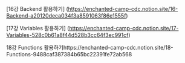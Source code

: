 [16강 Backend 활용하기] (https://enchanted-camp-cdc.notion.site/16-Backend-a20120deca034f3a8591063f86e1555f)

[17강 Variables 활용하기] (https://enchanted-camp-cdc.notion.site/17-Variables-528c0b61a8f44d528b3cc64f3ec991cf)

18강 Functions 활용하기https://enchanted-camp-cdc.notion.site/18-Functions-9488caf387384b65bc22391fe72ab568
